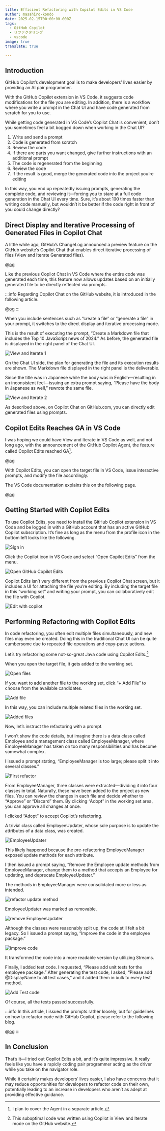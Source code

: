 ```yaml
---
title: Efficient Refactoring with Copilot Edits in VS Code
author: masahiro-kondo
date: 2025-02-15T00:00:00.000Z
tags:
  - GitHub Copilot
  - リファクタリング
  - vscode
image: true
translate: true

---
```


## Introduction
GitHub Copilot’s development goal is to make developers’ lives easier by providing an AI pair programmer.

With the GitHub Copilot extension in VS Code, it suggests code modifications for the file you are editing. In addition, there is a workflow where you write a prompt in the Chat UI and have code generated from scratch for you to use.

While getting code generated in VS Code’s Copilot Chat is convenient, don’t you sometimes feel a bit bogged down when working in the Chat UI?

1. Write and send a prompt  
2. Code is generated from scratch  
3. Review the code  
4. If there are parts you want changed, give further instructions with an additional prompt  
5. The code is regenerated from the beginning  
6. Review the code  
7. If the result is good, merge the generated code into the project you’re editing

In this way, you end up repeatedly issuing prompts, generating the complete code, and reviewing it—forcing you to stare at a full code generation in the Chat UI every time. Sure, it’s about 100 times faster than writing code manually, but wouldn’t it be better if the code right in front of you could change directly?

## Direct Display and Iterative Processing of Generated Files in Copilot Chat
A little while ago, GitHub’s ChangeLog announced a preview feature on the GitHub website’s Copilot Chat that enables direct iterative processing of files (View and Iterate Generated files).

@[og](https://github.blog/changelog/2025-02-05-view-and-iterate-on-generated-files-directly-within-copilot-chat-preview/)

Like the previous Copilot Chat in VS Code where the entire code was generated each time, this feature now allows updates based on an initially generated file to be directly reflected via prompts.

:::info
Regarding Copilot Chat on the GitHub website, it is introduced in the following article.

@[og](/blogs/2024/09/28/github-copilot-in-github-com/)
:::

When you include sentences such as “create a file” or “generate a file” in your prompt, it switches to the direct display and iterative processing mode.

This is the result of executing the prompt, “Create a Markdown file that includes the Top 10 JavaScript news of 2024.” As before, the generated file is displayed in the right panel of the Chat UI.

![View and Iterate 1](https://i.gyazo.com/77313d6025ab75a0eadc113861040e29.png)

On the Chat UI side, the plan for generating the file and its execution results are shown. The Markdown file displayed in the right panel is the deliverable.

Since the title was in Japanese while the body was in English—resulting in an inconsistent feel—issuing an extra prompt saying, “Please have the body in Japanese as well,” rewrote the same file.

![View and Iterate 2](https://i.gyazo.com/1be02f320116a2cdc9be2b606a56bcb4.png)

As described above, on Copilot Chat on GitHub.com, you can directly edit generated files using prompts.

## Copilot Edits Reaches GA in VS Code
I was hoping we could have View and Iterate in VS Code as well, and not long ago, with the announcement of the GitHub Copilot Agent, the feature called Copilot Edits reached GA[^1].

@[og](https://github.blog/news-insights/product-news/github-copilot-the-agent-awakens/)

With Copilot Edits, you can open the target file in VS Code, issue interactive prompts, and modify the file accordingly.

[^1]: I plan to cover the Agent in a separate article.

The VS Code documentation explains this on the following page.

@[og](https://code.visualstudio.com/docs/copilot/copilot-edits)

## Getting Started with Copilot Edits
To use Copilot Edits, you need to install the GitHub Copilot extension in VS Code and be logged in with a GitHub account that has an active GitHub Copilot subscription. It’s fine as long as the menu from the profile icon in the bottom left looks like the following.

![Sign in](https://i.gyazo.com/3a2aeeac8f7e01b43d81f79f11381ff2.png)

Click the Copilot icon in VS Code and select “Open Copilot Edits” from the menu.

![Open GitHub Copilot Edits](https://i.gyazo.com/69de8f32a33f71901df544d4f14efff8.png)

Copilot Edits isn’t very different from the previous Copilot Chat screen, but it includes a UI for attaching the file you’re editing. By including the target file in this “working set” and writing your prompt, you can collaboratively edit the file with Copilot.

![Edit with copilot](https://i.gyazo.com/74a12ac779168465dd1a64f59cdee506.png)

## Performing Refactoring with Copilot Edits
In code refactoring, you often edit multiple files simultaneously, and new files may even be created. Doing this in the traditional Chat UI can be quite cumbersome due to repeated file operations and copy-paste actions.

Let’s try refactoring some not-so-great Java code using Copilot Edits.[^2]

[^2]: This suboptimal code was written using Copilot in View and Iterate mode on the GitHub website.

When you open the target file, it gets added to the working set.

![Open files](https://i.gyazo.com/c192e4c4f532b863eca04ac3a265138c.png)

If you want to add another file to the working set, click “+ Add File” to choose from the available candidates.

![Add file](https://i.gyazo.com/7df319ec6104abb84db205960c6f7173.png)

In this way, you can include multiple related files in the working set.

![Added files](https://i.gyazo.com/c4d59771b0c8695d27b1024f0e0b9190.png)

Now, let’s instruct the refactoring with a prompt.

I won’t show the code details, but imagine there is a data class called Employee and a management class called EmployeeManager, where EmployeeManager has taken on too many responsibilities and has become somewhat complex.

I issued a prompt stating, “EmployeeManager is too large; please split it into several classes.”

![First refactor](https://i.gyazo.com/ae2aac8531f8e58b43505960556f3ed8.png)

From EmployeeManager, three classes were extracted—dividing it into four classes in total. Naturally, these have been added to the project as new files. You can review the changes in each file and decide whether to “Approve” or “Discard” them. By clicking “Adopt” in the working set area, you can approve all changes at once.

I clicked “Adopt” to accept Copilot’s refactoring.

A trivial class called EmployeeUpdater, whose sole purpose is to update the attributes of a data class, was created.

![EmployeeUpdater](https://i.gyazo.com/953db4fd06af176fe4991d0fcaf30e4a.png)

This likely happened because the pre-refactoring EmployeeManager exposed update methods for each attribute.

I then issued a prompt saying, “Remove the Employee update methods from EmployeeManager, change them to a method that accepts an Employee for updating, and deprecate EmployeeUpdater.”

The methods in EmployeeManager were consolidated more or less as intended.

![refactor update method](https://i.gyazo.com/069a5bab5130a6dc0c18b606f0333200.png)

EmployeeUpdater was marked as removable.

![remove EmployeeUpdater](https://i.gyazo.com/0dc403a254a4106766d29f65e85c4056.png)

Although the classes were reasonably split up, the code still felt a bit legacy. So I issued a prompt saying, “Improve the code in the employee package.”

![improve code](https://i.gyazo.com/0858996b9f21d32075e19b5c81ab8561.png)

It transformed the code into a more readable version by utilizing Streams.

Finally, I added test code. I requested, “Please add unit tests for the employee package.” After generating the test code, I asked, “Please add @DisplayName to all test cases,” and it added them in bulk to every test method.

![Add Test code](https://i.gyazo.com/3e9fd6e68500930779dcb4bba34eb3ce.png)

Of course, all the tests passed successfully.

:::info
In this article, I issued the prompts rather loosely, but for guidelines on how to refactor code with GitHub Copilot, please refer to the following blog.

@[og](https://github.blog/ai-and-ml/github-copilot/how-to-refactor-code-with-github-copilot/)
:::

## In Conclusion
That’s it—I tried out Copilot Edits a bit, and it’s quite impressive. It really feels like you have a rapidly coding pair programmer acting as the driver while you take on the navigator role.

While it certainly makes developers’ lives easier, I also have concerns that it may reduce opportunities for developers to refactor code on their own, potentially leading to an increase in developers who aren’t as adept at providing effective guidance.
